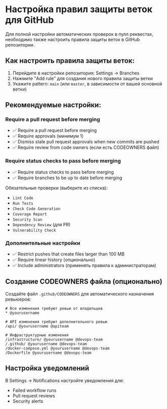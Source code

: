 # Настройка правил защиты веток для GitHub

Для полной настройки автоматических проверок в пулл реквестах, необходимо также настроить правила защиты веток в GitHub репозитории.

## Как настроить правила защиты веток:

1. Перейдите в настройки репозитория: Settings → Branches
2. Нажмите "Add rule" для создания нового правила защиты ветки
3. Укажите pattern: `main` (или `master`, в зависимости от вашей основной ветки)

## Рекомендуемые настройки:

### Require a pull request before merging
- ✅ Require a pull request before merging
- ✅ Require approvals (минимум 1)
- ✅ Dismiss stale pull request approvals when new commits are pushed
- ✅ Require review from code owners (если есть CODEOWNERS файл)

### Require status checks to pass before merging
- ✅ Require status checks to pass before merging
- ✅ Require branches to be up to date before merging

Обязательные проверки (выберите из списка):
- `Lint Code`
- `Run Tests`
- `Check Code Generation`
- `Coverage Report`
- `Security Scan`
- `Dependency Review` (для PR)
- `Vulnerability Check`

### Дополнительные настройки
- ✅ Restrict pushes that create files larger than 100 MB
- ✅ Require linear history (опционально)
- ✅ Include administrators (применять правила к администраторам)

## Создание CODEOWNERS файла (опционально)

Создайте файл `.github/CODEOWNERS` для автоматического назначения ревьюеров:

```
# Все изменения требуют ревью от владельцев
* @yourusername

# API изменения требуют дополнительного ревью
/api/ @yourusername @apiteam

# Инфраструктурные изменения
/infrastructure/ @yourusername @devops-team
/.github/ @yourusername @devops-team
/docker-compose.yml @yourusername @devops-team
/Dockerfile @yourusername @devops-team
```

## Настройка уведомлений

В Settings → Notifications настройте уведомления для:
- Failed workflow runs
- Pull request reviews
- Security alerts
